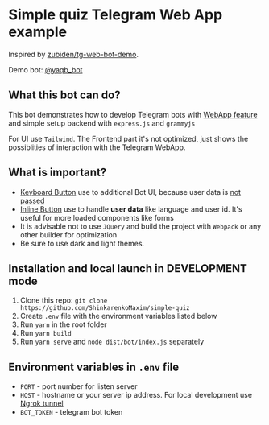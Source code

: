 # Simple quiz Telegram Web App example

Inspired by
[zubiden/tg-web-bot-demo](https://github.com/zubiden/tg-web-bot-demo).

Demo bot: [@yaqb_bot](https://t.me/yaqb_bot)

## What this bot can do?

This bot demonstrates how to develop Telegram bots with [WebApp feature](https://core.telegram.org/bots/webapps) and simple setup backend with `express.js` and `grammyjs`

For UI use `Tailwind`. The Frontend part it's not optimized, just shows the possiblities of interaction with the Telegram WebApp.

## What is important?

- [Keyboard Button](https://core.telegram.org/bots/webapps#keyboard-button-web-apps) use to additional Bot UI, because user data is [not passed](https://github.com/ShinkarenkoMaxim/simple-quiz/blob/main/public/main.js#L132)
- [Inline Button](https://core.telegram.org/bots/webapps#inline-button-web-apps) use to handle **user data** like language and user id. It's useful for more loaded components like forms
- It is advisable not to use `JQuery` and build the project with `Webpack` or any other builder for optimization
- Be sure to use dark and light themes.

## Installation and local launch in DEVELOPMENT mode

1. Clone this repo: `git clone https://github.com/ShinkarenkoMaxim/simple-quiz`
2. Create `.env` file with the environment variables listed below
3. Run `yarn` in the root folder
4. Run `yarn build`
5. Run `yarn serve` and `node dist/bot/index.js` separately

## Environment variables in `.env` file

- `PORT` - port number for listen server
- `HOST` - hostname or your server ip address. For local development use [Ngrok tunnel](https://ngrok.com/docs/secure-tunnels#http-tunnels-host-header)
- `BOT_TOKEN` - telegram bot token